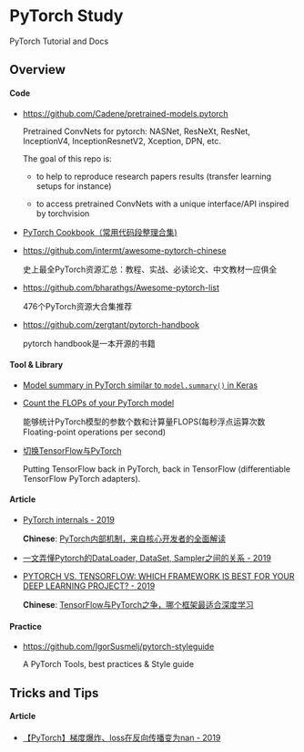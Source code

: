 # PyTorch Study

PyTorch Tutorial and Docs

## Overview

#### Code

- <https://github.com/Cadene/pretrained-models.pytorch>

    Pretrained ConvNets for pytorch: NASNet, ResNeXt, ResNet, InceptionV4, InceptionResnetV2, Xception, DPN, etc.

    The goal of this repo is:

    - to help to reproduce research papers results (transfer learning setups for instance)

    - to access pretrained ConvNets with a unique interface/API inspired by torchvision

- [PyTorch Cookbook（常用代码段整理合集)](<https://zhuanlan.zhihu.com/p/59205847?>)

- <https://github.com/intermt/awesome-pytorch-chinese>

    史上最全PyTorch资源汇总：教程、实战、必读论文、中文教材一应俱全

- <https://github.com/bharathgs/Awesome-pytorch-list>

    476个PyTorch资源大合集推荐

- <https://github.com/zergtant/pytorch-handbook>

    pytorch handbook是一本开源的书籍


#### Tool & Library

- [Model summary in PyTorch similar to `model.summary()` in Keras](https://github.com/sksq96/pytorch-summary)

- [Count the FLOPs of your PyTorch model](https://github.com/lyken17/pytorch-opcounter)

    能够统计PyTorch模型的参数个数和计算量FLOPS(每秒浮点运算次数Floating-point operations per second)

- [切换TensorFlow与PyTorch](https://github.com/BlackHC/TfPyTh)

    Putting TensorFlow back in PyTorch, back in TensorFlow (differentiable TensorFlow PyTorch adapters).


#### Article

- [PyTorch internals - 2019](http://blog.ezyang.com/2019/05/pytorch-internals/)

    **Chinese**: [PyTorch内部机制，来自核心开发者的全面解读](https://www.jiqizhixin.com/articles/2019-06-02-4)

- [一文弄懂Pytorch的DataLoader, DataSet, Sampler之间的关系 - 2019](https://zhuanlan.zhihu.com/p/76893455)

- [PYTORCH VS. TENSORFLOW: WHICH FRAMEWORK IS BEST FOR YOUR DEEP LEARNING PROJECT? - 2019](https://builtin.com/data-science/pytorch-vs-tensorflow)

    **Chinese**: [TensorFlow与PyTorch之争，哪个框架最适合深度学习](https://mp.weixin.qq.com/s?__biz=MzA3MzI4MjgzMw==&mid=2650769131&idx=2&sn=4def04d2834637e38915641190727b60)


#### Practice

- <https://github.com/IgorSusmelj/pytorch-styleguide>

    A PyTorch Tools, best practices & Style guide


## Tricks and Tips

#### Article

- [【PyTorch】梯度爆炸、loss在反向传播变为nan - 2019](https://zhuanlan.zhihu.com/p/79046709)
  
